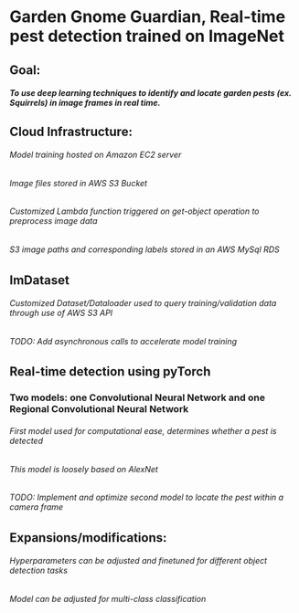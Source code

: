 # Garden Gnome Guardian, Real-time pest detection trained on ImageNet
## Goal:
##### To use deep learning techniques to identify and locate garden pests (ex. Squirrels) in image frames in real time. 
## Cloud Infrastructure:
###### Model training hosted on Amazon EC2 server
###### Image files stored in AWS S3 Bucket
###### Customized Lambda function triggered on get-object operation to preprocess image data
###### S3 image paths and corresponding labels stored in an AWS MySql RDS
## ImDataset
###### Customized Dataset/Dataloader used to query training/validation data through use of AWS S3 API
###### TODO: Add asynchronous calls to accelerate model training
## Real-time detection using pyTorch
### Two models: one Convolutional Neural Network and one Regional Convolutional Neural Network
###### First model used for computational ease, determines whether a pest is detected
###### This model is loosely based on AlexNet
###### TODO: Implement and optimize second model to locate the pest within a camera frame
## Expansions/modifications:
###### Hyperparameters can be adjusted and finetuned for different object detection tasks
###### Model can be adjusted for multi-class classification
